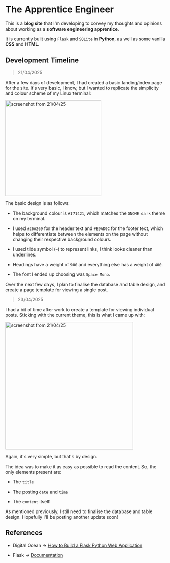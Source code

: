 # The Apprentice Engineer

This is a <b>blog site</b> that I'm developing to convey my thoughts and opinions about working as a <b>software engineering apprentice</b>.

It is currently built using `Flask` and `SQLite` in <b>Python</b>, as well as some vanilla <b>CSS</b> and <b>HTML</b>.

## Development Timeline

> 21/04/2025

After a few days of development, I had created a basic landing/index page for the site. It's very basic, I know, but I wanted to replicate the simplicity and colour scheme of my Linux terminal:<br/>

<img src="https://github.com/user-attachments/assets/d446374c-9180-42b1-b5c6-95bcab2eec77" alt="screenshot from 21/04/25" height="300"/><br/>

The basic design is as follows:

* The background colour is `#171421`, which matches the `GNOME dark` theme on my terminal.

* I used `#26A269` for the header text and `#E9AD0C` for the footer text, which helps to differentiate between the elements on the page without changing their respective background colours.

* I used tilde symbol (`~`) to represent links, I think looks cleaner than underlines.

* Headings have a weight of `900` and everything else has a weight of `400`.

* The font I ended up choosing was `Space Mono`.

Over the next few days, I plan to finalise the database and table design, and create a page template for viewing a single post.</br>

> 23/04/2025

I had a bit of time after work to create a template for viewing individual posts. Sticking with the current theme, this is what I came up with:</br>

<img src="https://github.com/user-attachments/assets/5fde66e2-5a17-4c3f-bd21-a544ade8a848" alt="screenshot from 21/04/25" height="400"/><br/>

Again, it's very simple, but that's by design.

The idea was to make it as easy as possible to read the content. So, the only elements present are: 

* The `title`

* The posting `date` and `time`

* The `content` itself

As mentioned previously, I still need to finalise the database and table design. Hopefully I'll be posting another update soon!

## References

* Digital Ocean -> [How to Build a Flask Python Web Application](https://www.digitalocean.com/community/tutorials/how-to-make-a-web-application-using-flask-in-python-3)

* Flask -> [Documentation](https://flask.palletsprojects.com/en/stable/)
